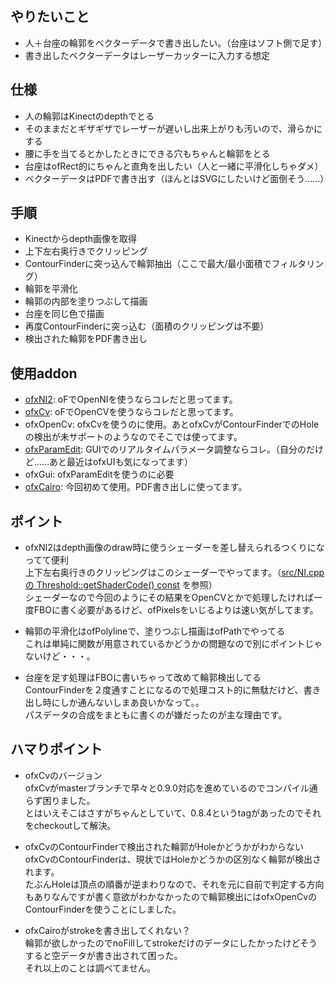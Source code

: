 ## やりたいこと

- 人＋台座の輪郭をベクターデータで書き出したい。（台座はソフト側で足す）
- 書き出したベクターデータはレーザーカッターに入力する想定

## 仕様

- 人の輪郭はKinectのdepthでとる
- そのままだとギザギザでレーザーが遅いし出来上がりも汚いので、滑らかにする
- 腰に手を当てるとかしたときにできる穴もちゃんと輪郭をとる
- 台座はofRect的にちゃんと直角を出したい（人と一緒に平滑化しちゃダメ）
- ベクターデータはPDFで書き出す（ほんとはSVGにしたいけど面倒そう……）

## 手順

- Kinectからdepth画像を取得
- 上下左右奥行きでクリッピング
- ContourFinderに突っ込んで輪郭抽出（ここで最大/最小面積でフィルタリング）
- 輪郭を平滑化
- 輪郭の内部を塗りつぶして描画
- 台座を同じ色で描画
- 再度ContourFinderに突っ込む（面積のクリッピングは不要）
- 検出された輪郭をPDF書き出し

## 使用addon

- [ofxNI2](https://github.com/satoruhiga/ofxNI2): oFでOpenNIを使うならコレだと思ってます。
- [ofxCv](https://github.com/kylemcdonald/ofxCv): oFでOpenCVを使うならコレだと思ってます。
- ofxOpenCv: ofxCvを使うのに使用。あとofxCvがContourFinderでのHoleの検出が未サポートのようなのでそこでは使ってます。
- [ofxParamEdit](https://github.com/nariakiiwatani/ofxParamEdit): GUIでのリアルタイムパラメータ調整ならコレ。（自分のだけど……あと最近はofxUIも気になってます）
- ofxGui: ofxParamEditを使うのに必要
- [ofxCairo](https://github.com/bgstaal/ofxCairo): 今回初めて使用。PDF書き出しに使ってます。

## ポイント

- ofxNI2はdepth画像のdraw時に使うシェーダーを差し替えられるつくりになってて便利  
上下左右奥行きのクリッピングはこのシェーダーでやってます。（[src/NI.cppの Threshold::getShaderCode() const](https://github.com/of-fukuoka/KinectContour2PDF/blob/master/src/NI.cpp#L130-150) を参照）  
シェーダーなので今回のようにその結果をOpenCVとかで処理したければ一度FBOに書く必要があるけど、ofPixelsをいじるよりは速い気がしてます。

- 輪郭の平滑化はofPolylineで、塗りつぶし描画はofPathでやってる  
これは単純に関数が用意されているかどうかの問題なので別にポイントじゃないけど・・・。

- 台座を足す処理はFBOに書いちゃって改めて輪郭検出してる  
ContourFinderを２度通すことになるので処理コスト的に無駄だけど、書き出し時にしか通んないしまあ良いかなって。。  
パスデータの合成をまともに書くのが嫌だったのが主な理由です。

## ハマりポイント

- ofxCvのバージョン  
ofxCvがmasterブランチで早々と0.9.0対応を進めているのでコンパイル通らず困りました。  
とはいえそこはさすがちゃんとしていて、0.8.4というtagがあったのでそれをcheckoutして解決。

- ofxCvのContourFinderで検出された輪郭がHoleかどうかがわからない  
ofxCvのContourFinderは、現状ではHoleかどうかの区別なく輪郭が検出されます。  
たぶんHoleは頂点の順番が逆まわりなので、それを元に自前で判定する方向もありなんですが書く意欲がわかなかったので輪郭検出にはofxOpenCvのContourFinderを使うことにしました。

- ofxCairoがstrokeを書き出してくれない？  
輪郭が欲しかったのでnoFillしてstrokeだけのデータにしたかったけどそうすると空データが書き出されて困った。  
それ以上のことは調べてません。
